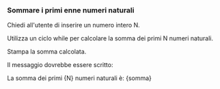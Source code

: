 ### Sommare i primi enne numeri naturali
Chiedi all'utente di inserire un numero intero N.

Utilizza un ciclo while per calcolare la somma dei primi N numeri naturali.

Stampa la somma calcolata.



Il messaggio dovrebbe essere scritto:

La somma dei primi {N} numeri naturali è: {somma}
